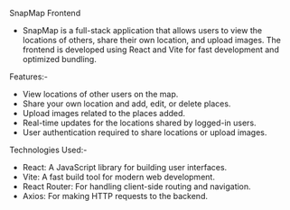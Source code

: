 SnapMap Frontend

- SnapMap is a full-stack application that allows users to view the locations of others, share their own location, and upload images. The frontend is developed using React and Vite for fast development and optimized bundling.

Features:-

- View locations of other users on the map.
- Share your own location and add, edit, or delete places.
- Upload images related to the places added.
- Real-time updates for the locations shared by logged-in users.
- User authentication required to share locations or upload images.

Technologies Used:-

- React: A JavaScript library for building user interfaces.
- Vite: A fast build tool for modern web development.
- React Router: For handling client-side routing and navigation.
- Axios: For making HTTP requests to the backend.